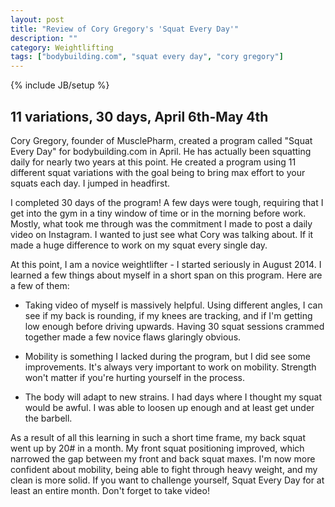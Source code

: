 ```yaml
---
layout: post
title: "Review of Cory Gregory's 'Squat Every Day'"
description: ""
category: Weightlifting
tags: ["bodybuilding.com", "squat every day", "cory gregory"]
---
```

{% include JB/setup %}

## 11 variations, 30 days, April 6th-May 4th

Cory Gregory, founder of MusclePharm, created a program called "Squat Every Day" for bodybuilding.com in April. He has actually been squatting daily for nearly two years at this point. He created a program using 11 different squat variations with the goal being to bring max effort to your squats each day. I jumped in headfirst.

<!--more-->

I completed 30 days of the program! A few days were tough, requiring that I get into the gym in a tiny window of time or in the morning before work. Mostly, what took me through was the commitment I made to post a daily video on Instagram. I wanted to just see what Cory was talking about. If it made a huge difference to work on my squat every single day.

At this point, I am a novice weightlifter - I started seriously in August 2014. I learned a few things about myself in a short span on this program. Here are a few of them:

- Taking video of myself is massively helpful. Using different angles, I can see if my back is rounding, if my knees are tracking, and if I'm getting low enough before driving upwards. Having 30 squat sessions crammed together made a few novice flaws glaringly obvious.

- Mobility is something I lacked during the program, but I did see some improvements. It's always very important to work on mobility. Strength won't matter if you're hurting yourself in the process.

- The body will adapt to new strains. I had days where I thought my squat would be awful. I was able to loosen up enough and at least get under the barbell.

As a result of all this learning in such a short time frame, my back squat went up by 20# in a month. My front squat positioning improved, which narrowed the gap between my front and back squat maxes. I'm now more confident about mobility, being able to fight through heavy weight, and my clean is more solid. If you want to challenge yourself, Squat Every Day for at least an entire month. Don't forget to take video!